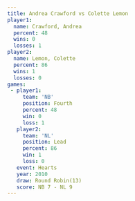 ```yaml
---
title: Andrea Crawford vs Colette Lemon
player1:                
  name: Crawford, Andrea
  percent: 48           
  wins: 0               
  losses: 1             
player2:                
  name: Lemon, Colette  
  percent: 86           
  wins: 1               
  losses: 0             
games:
 - player1:          
     team: 'NB'      
     position: Fourth
     percent: 48     
     win: 0          
     loss: 1         
   player2:        
     team: 'NL'    
     position: Lead
     percent: 86   
     win: 1        
     loss: 0       
   event: Hearts        
   year: 2010           
   draw: Round Robin(13)
   score: NB 7 - NL 9   
---
```

